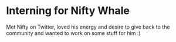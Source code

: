 # Interning for Nifty Whale
Met Nifty on Twitter, loved his energy and desire to give back to the community and wanted to work on some stuff for him :)
